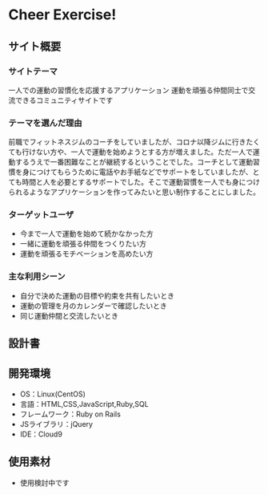 # Cheer Exercise!

## サイト概要
### サイトテーマ
一人での運動の習慣化を応援するアプリケーション
運動を頑張る仲間同士で交流できるコミュニティサイトです

### テーマを選んだ理由
前職でフィットネスジムのコーチをしていましたが、コロナ以降ジムに行きたくても行けない方や、一人で運動を始めようとする方が増えました。ただ一人で運動するうえで一番困難なことが継続するということでした。コーチとして運動習慣を身につけてもらうために電話やお手紙などでサポートをしていましたが、とても時間と人を必要とするサポートでした。そこで運動習慣を一人でも身につけられるようなアプリケーションを作ってみたいと思い制作することにしました。

### ターゲットユーザ
- 今まで一人で運動を始めて続かなかった方
- 一緒に運動を頑張る仲間をつくりたい方
- 運動を頑張るモチベーションを高めたい方

### 主な利用シーン
- 自分で決めた運動の目標や約束を共有したいとき
- 運動の管理を月のカレンダーで確認したいとき
- 同じ運動仲間と交流したいとき

## 設計書


## 開発環境
- OS：Linux(CentOS)
- 言語：HTML,CSS,JavaScript,Ruby,SQL
- フレームワーク：Ruby on Rails
- JSライブラリ：jQuery
- IDE：Cloud9

## 使用素材
- 使用検討中です
